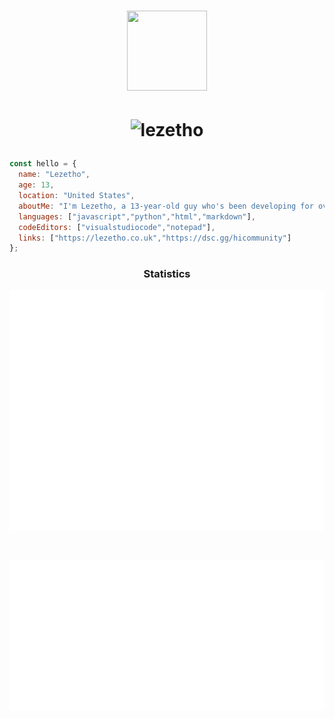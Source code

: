 # <p align=center> <img src="https://i.imgur.com/7GF2qrW.png" width=128 height=128></p>
# <p align=center> <img src="https://komarev.com/ghpvc/?username=lezetho&label=Views&color=aec6cf&style=flat" alt="lezetho" /> </p>

```javascript
const hello = {
  name: "Lezetho",
  age: 13,
  location: "United States",
  aboutMe: "I'm Lezetho, a 13-year-old guy who's been developing for over 5 years. I mainly code things including Discord Bots and websites; however, I'm currently learning PHP to expand my knowledge and develop products for Ctrlpanel.gg.",
  languages: ["javascript","python","html","markdown"],
  codeEditors: ["visualstudiocode","notepad"],
  links: ["https://lezetho.co.uk","https://dsc.gg/hicommunity"]
};
```

### <p align=center> Statistics </p>

<p align=center><img align=center src="./github-metrics.svg" alt="Github Metrics" /></p><br>
<p align=center><img align=center src="./wakatime-metrics.svg" alt="Wakatime Metrics" /></p>
